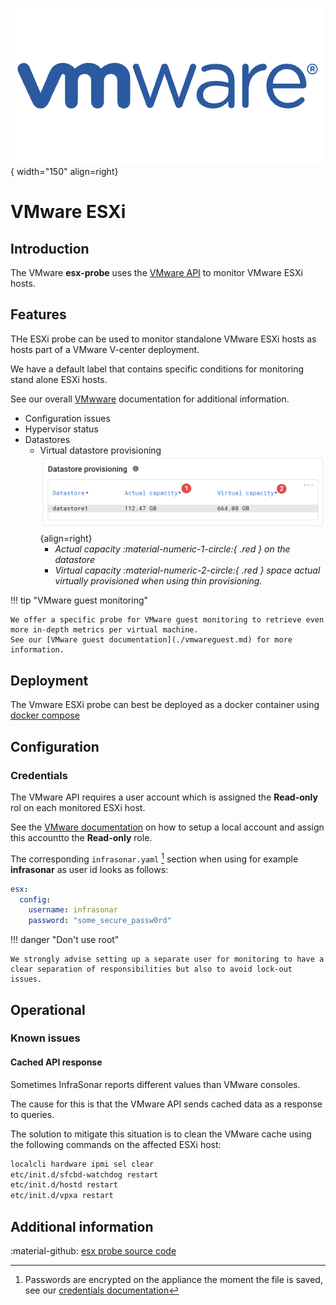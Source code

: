 ![VMware](../../../images/probe_vmware.png){ width="150" align=right}

# VMware ESXi

## Introduction

The VMware **esx-probe** uses the [VMware API](https://www.vmware.com/support/pubs/sdk_pubs.html) to monitor VMware ESXi hosts.

## Features

THe ESXi probe can be used to monitor standalone VMware ESXi hosts as hosts part of a VMware V-center deployment.

We have a default label that contains specific conditions for monitoring stand alone ESXi hosts.

See our overall [VMwware](index.md) documentation for additional information.

* Configuration issues
* Hypervisor status
* Datastores
    * Virtual datastore provisioning<br>
      ![Rules screenshot datastore provisioning](../../../images/vmware_esx_datastoreprovioning.png){align=right}
        * *Actual capacity :material-numeric-1-circle:{ .red } on the datastore*
        * *Virtual capacity :material-numeric-2-circle:{ .red } space actual virtually provisioned when using thin provisioning.*


!!! tip "VMware guest monitoring"

    We offer a specific probe for VMware guest monitoring to retrieve even more in-depth metrics per virtual machine.
    See our [VMware guest documentation](./vmwareguest.md) for more information.

## Deployment

The Vmware ESXi probe can best be deployed as a docker container using [docker compose](../appliance/docker-compose.yml)

## Configuration

### Credentials

The VMware API requires a user account which is assigned the **Read-only** rol on each monitored ESXi host.

See the [VMware documentation](https://docs.vmware.com/en/VMware-vSphere/7.0/com.vmware.vsphere.hostclient.doc/GUID-172218B8-6DAB-4CEF-A5B7-E3865B9E9EE8.html) on how to setup a local account and assign this accountto the **Read-only** role.

The corresponding `infrasonar.yaml` [^1] section when using for example **infrasonar** as user id looks as follows:

```yaml
esx:
  config:
    username: infrasonar
    password: "some_secure_passw0rd"
```

[^1]: Passwords are encrypted on the appliance the moment the file is saved, see our [credentials documentation](../appliance/credentials.md)

!!! danger "Don't use root"

    We strongly advise setting up a separate user for monitoring to have a clear separation of responsibilities but also to avoid lock-out issues.

## Operational

### Known issues

#### Cached API response

Sometimes InfraSonar reports different values than VMware consoles.

The cause for this is that the VMware API sends cached data as a response to queries.

The solution to mitigate this situation is to clean the VMware cache using the following commands on the affected ESXi host:

```bash
localcli hardware ipmi sel clear
etc/init.d/sfcbd-watchdog restart
etc/init.d/hostd restart
etc/init.d/vpxa restart
```


## Additional information

:material-github: [esx probe source code](https://github.com/infrasonar/esx-probe)